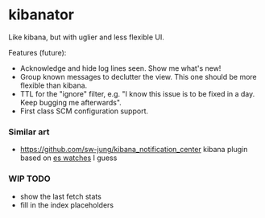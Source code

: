 # kibanator

Like kibana, but with uglier and less flexible UI. 

Features (future): 

* Acknowledge and hide log lines seen. Show me what's new!
* Group known messages to declutter the view. This one should be more flexible than kibana.
* TTL for the "ignore" filter, e.g. "I know this issue is to be fixed in a day. Keep bugging me afterwards". 
* First class SCM configuration support. 

### Similar art

* https://github.com/sw-jung/kibana_notification_center kibana plugin based on [es watches](https://www.elastic.co/guide/en/watcher/current/introduction.html) I guess

### WIP TODO

* show the last fetch stats
* fill in the index placeholders